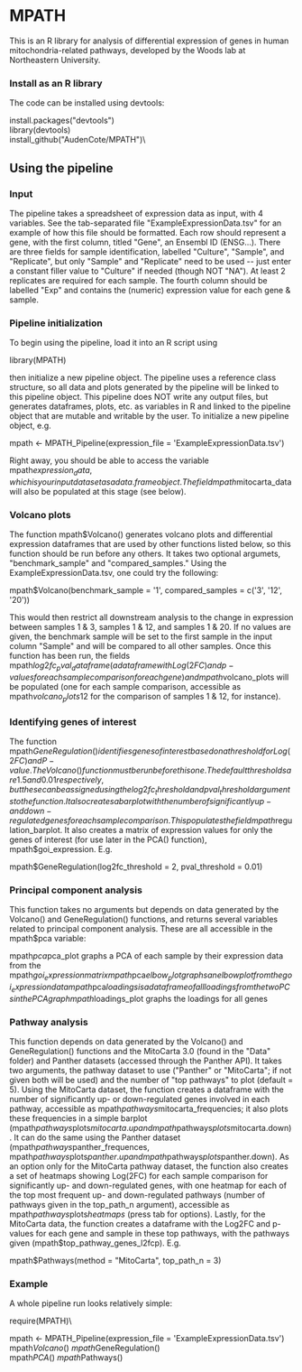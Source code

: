 # MPATH
This is an R library for analysis of differential expression of genes in human mitochondria-related pathways, developed by the Woods lab at Northeastern University.

### Install as an R library
The code can be installed using devtools:

install.packages("devtools")\
library(devtools)\
install_github("AudenCote/MPATH")\

## Using the pipeline

### Input

The pipeline takes a spreadsheet of expression data as input, with 4 variables. See the tab-separated file "ExampleExpressionData.tsv" for an example of how this file should be formatted. Each row should represent a gene, with the first column, titled "Gene", an Ensembl ID (ENSG...). There are three fields for sample identification, labelled "Culture", "Sample", and "Replicate", but only "Sample" and "Replicate" need to be used -- just enter a constant filler value to "Culture" if needed (though NOT "NA"). At least 2 replicates are required for each sample. The fourth column should be labelled "Exp" and contains the (numeric) expression value for each gene & sample.

### Pipeline initialization

To begin using the pipeline, load it into an R script using

library(MPATH)

then initialize a new pipeline object. The pipeline uses a reference class structure, so all data and plots generated by the pipeline will be linked to this pipeline object. This pipeline does NOT write any output files, but generates dataframes, plots, etc. as variables in R and linked to the pipeline object that are mutable and writable by the user. To initialize a new pipeline object, e.g.

mpath <- MPATH_Pipeline(expression_file = 'ExampleExpressionData.tsv')

Right away, you should be able to access the variable mpath$expression_data, which is your input dataset as a data.frame object. The field mpath$mitocarta_data will also be populated at this stage (see below).

### Volcano plots

The function mpath$Volcano() generates volcano plots and differential expression dataframes that are used by other functions listed below, so this function should be run before any others. It takes two optional argumets, "benchmark_sample" and "compared_samples." Using the ExampleExpressionData.tsv, one could try the following:

mpath$Volcano(benchmark_sample = '1', compared_samples = c('3', '12', '20'))

This would then restrict all downstream analysis to the change in expression between samples 1 & 3, samples 1 & 12, and samples 1 & 20. If no values are given, the benchmark sample will be set to the first sample in the input column "Sample" and will be compared to all other samples. Once this function has been run, the fields mpath$log2fc_pval_dataframe (a dataframe with Log(2FC) and p-values for each sample comparison for each gene) and mpath$volcano_plots will be populated (one for each sample comparison, accessible as mpath$volcano_plots$12 for the comparison of samples 1 & 12, for instance).

### Identifying genes of interest

The function mpath$GeneRegulation() identifies genes of interest based on a threshold for Log(2FC) and P-value. The Volcano() function must be run before this one. The default thresholds are 1.5 and 0.01 respectively, but these can be assigned using the log2fc_threshold and pval_threshold arguments to the function. It also creates a barplot with the number of significantly up- and down-regulated genes for each sample comparison. This populates the field mpath$regulation_barplot. It also creates a matrix of expression values for only the genes of interest (for use later in the PCA() function), mpath$goi_expression. E.g.

mpath$GeneRegulation(log2fc_threshold = 2, pval_threshold = 0.01)

### Principal component analysis
This function takes no arguments but depends on data generated by the Volcano() and GeneRegulation() functions, and returns several variables related to principal component analysis. These are all accessible in the mpath$pca variable:

mpath$pca$pca_plot graphs a PCA of each sample by their expression data from the mpath$goi_expression matrix
mpath$pca$elbow_plot graphs an elbow plot from the goi_expression data
mpath$pca$loadings is a dataframe of all loadings from the two PCs in the PCA graph
mpath$loadings_plot graphs the loadings for all genes

### Pathway analysis
This function depends on data generated by the Volcano() and GeneRegulation() functions and the MitoCarta 3.0 (found in the "Data" folder) and Panther datasets (accessed through the Panther API). It takes two arguments, the pathway dataset to use ("Panther" or "MitoCarta"; if not given both will be used) and the number of "top pathways" to plot (default = 5). Using the MitoCarta dataset, the function creates a dataframe with the number of significantly up- or down-regulated genes involved in each pathway, accessible as mpath$pathways$mitocarta_frequencies; it also plots these frequencies in a simple barplot (mpath$pathways$plots$mitocarta.up and mpath$pathways$plots$mitocarta.down). It can do the same using the Panther dataset (mpath$pathways$panther_frequences, mpath$pathways$plots$panther.up and mpath$pathways$plots$panther.down). As an option only for the MitoCarta pathway dataset, the function also creates a set of heatmaps showing Log(2FC) for each sample comparison for significantly up- and down-regulated genes, with one heatmap for each of the top most frequent up- and down-regulated pathways (number of pathways given in the top_path_n argument), accessible as mpath$pathways$plots$heatmaps$<pathway name> (press tab for options). Lastly, for the MitoCarta data, the function creates a dataframe with the Log2FC and p-values for each gene and sample in these top pathways, with the pathways given (mpath$top_pathway_genes_l2fcp). E.g.

mpath$Pathways(method = "MitoCarta", top_path_n = 3)

### Example
A whole pipeline run looks relatively simple:

require(MPATH)\

mpath <- MPATH_Pipeline(expression_file = 'ExampleExpressionData.tsv')\
mpath$Volcano()\
mpath$GeneRegulation()\
mpath$PCA()\
mpath$Pathways()











